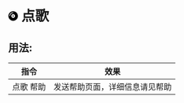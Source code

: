 # <svg width=20px height=20px t="1660744536346" class="icon" viewBox="0 0 1024 1024" version="1.1" xmlns="http://www.w3.org/2000/svg" p-id="1807" width="200" height="200"><path d="M512 16C238 16 16 238 16 512s222 496 496 496 496-222 496-496S786 16 512 16zM192 512H128c0-211.8 172.2-384 384-384v64c-176.4 0-320 143.6-320 320z m320 192c-106 0-192-86-192-192s86-192 192-192 192 86 192 192-86 192-192 192z m0-256c-35.4 0-64 28.6-64 64s28.6 64 64 64 64-28.6 64-64-28.6-64-64-64z" p-id="1808"></path></svg> 点歌  

## 用法:
|指令|效果|
|---|-------------|
|点歌 帮助|发送帮助页面，详细信息请见帮助|